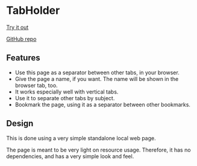 
# TabHolder

[Try it out](https://andrewrproper.github.io/browser-tab-placeholder/)

[GitHub repo](https://github.com/andrewrproper/browser-tab-placeholder)

## Features

- Use this page as a separator between other tabs, in your browser. 
- Give the page a name, if you want. The name will be shown in the browser tab, too.
- It works especially well with vertical tabs.
- Use it to separate other tabs by subject.
- Bookmark the page, using it as a separator between other bookmarks.

## Design

This is done using a very simple standalone local web page.

The page is meant to be very light on resource usage. Therefore,
it has no dependencies, and has a very simple look and feel.
